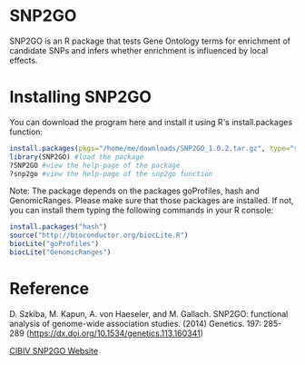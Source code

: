 # SNP2GO

SNP2GO is an R package that tests Gene Ontology terms for enrichment of candidate SNPs and infers whether enrichment is influenced by local effects.

# Installing SNP2GO

You can download the program here and install it using R's install.packages function:

```R
install.packages(pkgs="/home/me/downloads/SNP2GO_1.0.2.tar.gz", type="source")
library(SNP2GO)	#load the package
?SNP2GO #view the help-page of the package
?snp2go #view the help-page of the snp2go function
```

Note: The package depends on the packages goProfiles, hash and GenomicRanges.
Please make sure that those packages are installed.
If not, you can install them typing the following commands in your R console:



```R
install.packages("hash")
source("http://bioconductor.org/biocLite.R")
biocLite("goProfiles")
biocLite("GenomicRanges")
```

# Reference
D. Szkiba, M. Kapun, A. von Haeseler, and M. Gallach. SNP2GO: functional analysis of genome-wide association studies. (2014) Genetics. 197: 285-289 (https://dx.doi.org/10.1534/genetics.113.160341)

[CIBIV SNP2GO Website](http://www.cibiv.at/software/snp2go/index.shtml)
